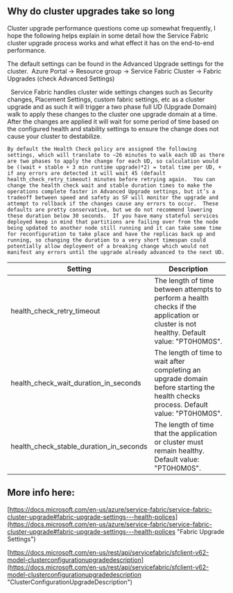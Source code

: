 ## Why do cluster upgrades take so long

Cluster upgrade performance questions come up somewhat frequently, I hope the following helps explain in some detail how the Service Fabric cluster upgrade process works and what effect it has on the end-to-end performance. 


The default settings can be found in the Advanced Upgrade settings for the cluster.  Azure Portal -> Resource group -> Service Fabric Cluster -> Fabric Upgrades (check Advanced Settings)

 
	Service Fabric handles cluster wide settings changes such as Security changes, Placement Settings, custom fabric settings, etc as a cluster upgrade and as such it will trigger a two phase full UD (Upgrade Domain) walk to apply these changes to the cluster one upgrade domain at a time.  After the changes are applied it will wait for some period of time based on the configured health and stability settings to ensure the change does not cause your cluster to destabilize. 


	By default the Health Check policy are assigned the following settings, which will translate to ~26 minutes to walk each UD as there are two phases to apply the change for each UD, so calculation would be ((wait + stable + 3 min runtime upgrade)*2) = total time per UD, + if any errors are detected it will wait 45 (default health_check_retry_timeout) minutes before retrying again.  You can change the health check wait and stable duration times to make the operations complete faster in Advanced Upgrade settings, but it’s a tradeoff between speed and safety as SF will monitor the upgrade and attempt to rollback if the changes cause any errors to occur.  These defaults are pretty conservative, but we do not recommend lowering these duration below 30 seconds.  If you have many stateful services deployed keep in mind that partitions are failing over from the node being updated to another node still running and it can take some time for reconfiguration to take place and have the replicas back up and running, so changing the duration to a very short timespan could potentially allow deployment of a breaking change which would not manifest any errors until the upgrade already advanced to the next UD.

| Setting | Description |
|---|---|
| health_check_retry_timeout | The length of time between attempts to perform a health checks if the application or cluster is not healthy. Default value: "PT0H0M0S". |
| health_check_wait_duration_in_seconds | The length of time to wait after completing an upgrade domain before starting the health checks process. Default value: "PT0H0M0S". |
| health_check_stable_duration_in_seconds | The length of time that the application or cluster must remain healthy. Default value: "PT0H0M0S". |


## More info here:

[https://docs.microsoft.com/en-us/azure/service-fabric/service-fabric-cluster-upgrade#fabric-upgrade-settings---health-polices](https://docs.microsoft.com/en-us/azure/service-fabric/service-fabric-cluster-upgrade#fabric-upgrade-settings---health-polices "Fabric Upgrade Settings")

[https://docs.microsoft.com/en-us/rest/api/servicefabric/sfclient-v62-model-clusterconfigurationupgradedescription](https://docs.microsoft.com/en-us/rest/api/servicefabric/sfclient-v62-model-clusterconfigurationupgradedescription "ClusterConfigurationUpgradeDescription")

